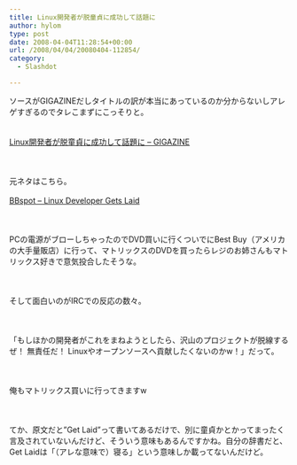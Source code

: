 ```yaml
---
title: Linux開発者が脱童貞に成功して話題に
author: hylom
type: post
date: 2008-04-04T11:28:54+00:00
url: /2008/04/04/20080404-112854/
category:
  - Slashdot

---
```

ソースがGIGAZINEだしタイトルの訳が本当にあっているのか分からないしアレゲすぎるのでタレこまずにこっそりと。  
</br>   
  [Linux開発者が脱童貞に成功して話題に &#8211; GIGAZINE][1] </br>  
</br>   
元ネタはこちら。</br>   
  [BBspot &#8211; Linux Developer Gets Laid][2] </br>  
</br>   
PCの電源がブローしちゃったのでDVD買いに行くついでにBest Buy（アメリカの大手量販店）に行って、マトリックスのDVDを買ったらレジのお姉さんもマトリックス好きで意気投合したそうな。</br>  
</br>   
そして面白いのがIRCでの反応の数々。</br>  
</br>   
「もしほかの開発者がこれをまねようとしたら、沢山のプロジェクトが脱線するぜ！ 無責任だ！ Linuxやオープンソースへ貢献したくないのかw！」だって。</br>  
</br>   
俺もマトリックス買いに行ってきますw</br>  
</br>   
てか、原文だと&#8221;Get Laid&#8221;って書いてあるだけで、別に童貞かとかってまったく言及されていないんだけど、そういう意味もあるんですかね。自分の辞書だと、Get Laidは「（アレな意味で）寝る」という意味しか載ってないんだけど。</br>  
</br>

 [1]: http://gigazine.net/index.php?/news/comments/20080404_linux_developer/
 [2]: http://www.bbspot.com/News/2000/9/linux_laid.html
